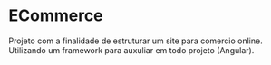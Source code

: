 # ECommerce
Projeto com a finalidade de estruturar um site para comercio online. <br>
Utilizando um framework para auxuliar em todo projeto (Angular).

